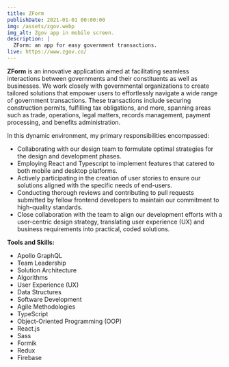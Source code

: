 ```yaml
---
title: ZForm
publishDate: 2021-01-01 00:00:00
img: /assets/zgov.webp
img_alt: Zgov app in mobile screen.
description: |
  ZForm: an app for easy government transactions.
live: https://www.zgov.co/
---
```


**ZForm** is an innovative application aimed at facilitating seamless interactions between governments and their constituents as well as businesses. We work closely with governmental organizations to create tailored solutions that empower users to effortlessly navigate a wide range of government transactions. These transactions include securing construction permits, fulfilling tax obligations, and more, spanning areas such as trade, operations, legal matters, records management, payment processing, and benefits administration.

In this dynamic environment, my primary responsibilities encompassed:

- Collaborating with our design team to formulate optimal strategies for the design and development phases.
- Employing React and Typescript to implement features that catered to both mobile and desktop platforms.
- Actively participating in the creation of user stories to ensure our solutions aligned with the specific needs of end-users.
- Conducting thorough reviews and contributing to pull requests submitted by fellow frontend developers to maintain our commitment to high-quality standards.
- Close collaboration with the team to align our development efforts with a user-centric design strategy, translating user experience (UX) and business requirements into practical, coded solutions.

**Tools and Skills:**

- Apollo GraphQL
- Team Leadership
- Solution Architecture
- Algorithms
- User Experience (UX)
- Data Structures
- Software Development
- Agile Methodologies
- TypeScript
- Object-Oriented Programming (OOP)
- React.js
- Sass
- Formik
- Redux
- Firebase
